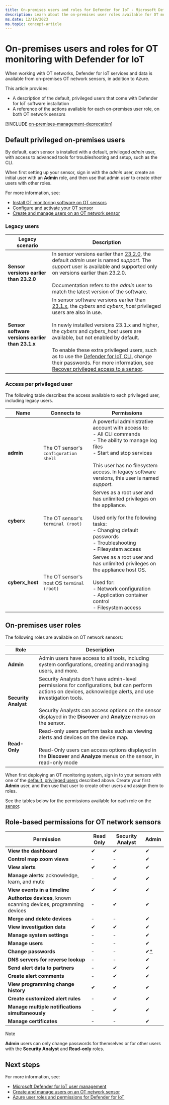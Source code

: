 ```yaml
---
title: On-premises users and roles for Defender for IoT - Microsoft Defender for IoT
description: Learn about the on-premises user roles available for OT monitoring with Microsoft Defender for IoT network sensors.
ms.date: 12/19/2023
ms.topic: concept-article
---
```


# On-premises users and roles for OT monitoring with Defender for IoT

When working with OT networks, Defender for IoT services and data is available from on-premises OT network sensors, in addition to Azure.

This article provides:

- A description of the default, privileged users that come with Defender for IoT software installation
- A reference of the actions available for each on-premises user role, on both OT network sensors

[!INCLUDE [on-premises-management-deprecation](includes/on-premises-management-deprecation.md)]

## Default privileged on-premises users

By default, each sensor is installed with a default, privileged *admin* user, with access to advanced tools for troubleshooting and setup, such as the CLI.

When first setting up your sensor, sign in with the *admin* user, create an initial user with an **Admin** role, and then use that admin user to create other users with other roles.

For more information, see:

- [Install OT monitoring software on OT sensors](ot-deploy/install-software-ot-sensor.md)
- [Configure and activate your OT sensor](ot-deploy/activate-deploy-sensor.md)
- [Create and manage users on an OT network sensor](manage-users-sensor.md)

### Legacy users

|Legacy scenario  |Description  |
|---------|---------|
|**Sensor versions earlier than 23.2.0**     |   In sensor versions earlier than [23.2.0](whats-new.md#default-privileged-user-is-now-admin-instead-of-support), the default *admin* user is named *support*. The *support* user is available and supported only on versions earlier than 23.2.0.<br><br>Documentation refers to the *admin* user to match the latest version of the software.      |
|**Sensor software versions earlier than 23.1.x**     |   In sensor software versions earlier than [23.1.x](whats-new.md#july-2023), the *cyberx* and *cyberx_host* privileged users are also in use. <br><br>In newly installed versions 23.1.x and higher, the *cyberx* and *cyberx_host* users are available, but not enabled by default. <br><br>To enable these extra privileged users, such as to use the [Defender for IoT CLI](references-work-with-defender-for-iot-cli-commands.md), change their passwords. For more information, see [Recover privileged access to a sensor](manage-users-sensor.md#recover-privileged-access-to-a-sensor).      |

### Access per privileged user

The following table describes the access available to each privileged user, including legacy users.

|Name  |Connects to  |Permissions  |
|---------|---------|---------|
|**admin** | The OT sensor's `configuration shell` |	A powerful administrative account with access to: <br>- All CLI commands <br>- The ability to manage log files <br>- Start and stop services <br><br>This user has no filesystem access. In legacy software versions, this user is named *support*. |
|**cyberx**     |    The OT sensor's `terminal (root)`       | Serves as a root user and has unlimited privileges on the appliance. <br><br>Used only for the following tasks:<br>- Changing default passwords<br>- Troubleshooting<br>- Filesystem access      |
|**cyberx_host**     | The OT sensor's host OS `terminal (root)`         | Serves as a root user and has unlimited privileges on the appliance host OS.<br><br>Used for: <br>- Network configuration<br>- Application container control <br>- Filesystem access |

## On-premises user roles

The following roles are available on OT network sensors:

|Role  |Description  |
|---------|---------|
|**Admin**     |  Admin users have access to all tools, including system configurations, creating and managing users, and more.   |
|**Security Analyst**     |  Security Analysts don't have admin-level permissions for configurations, but can perform actions on devices, acknowledge alerts, and use investigation tools. <br><br>Security Analysts can access options on the sensor displayed in the **Discover** and **Analyze** menus on the sensor.  |
|**Read-Only**     | Read-only users perform tasks such as viewing alerts and devices on the device map. <br><br>Read-Only users can access options displayed in the **Discover** and **Analyze** menus on the sensor, in read-only mode        |

When first deploying an OT monitoring system, sign in to your sensors with one of the [default, privileged users](#default-privileged-on-premises-users) described above. Create your first **Admin** user, and then use that user to create other users and assign them to roles.

See the tables below for the permissions available for each role on the [sensor](#role-based-permissions-for-ot-network-sensors).

## Role-based permissions for OT network sensors

| Permission | Read Only | Security Analyst | Admin |
|--|--|--|--|
| **View the dashboard** | ✔ | ✔ |✔ |
| **Control map zoom views** | - | - | ✔ |
| **View alerts** | ✔ | ✔ | ✔ |
| **Manage alerts**: acknowledge, learn, and mute |-  | ✔ | ✔ |
| **View events in a timeline** | ✔ | ✔ | ✔ |
| **Authorize devices**, known scanning devices, programming devices | - | ✔ | ✔ |
| **Merge and delete devices** |-  |-  | ✔ |
| **View investigation data** | ✔ | ✔ | ✔ |
| **Manage system settings** | - |  -| ✔ |
| **Manage users** |-  | - | ✔ |
| **Change passwords** |- | -| ✔[*](#pw-sensor) |
| **DNS servers for reverse lookup** |-  |  -| ✔ |
| **Send alert data to partners** | - | ✔ | ✔ |
| **Create alert comments** |-  | ✔ | ✔ |
| **View programming change history** | ✔ | ✔ | ✔ |
| **Create customized alert rules** | - | ✔ | ✔ |
| **Manage multiple notifications simultaneously** | - | ✔ | ✔ |
| **Manage certificates** | - | - | ✔ |

> [!NOTE]
> <a name="pw-sensor"></a>**Admin** users can only change passwords for themselves or for other users with the **Security Analyst** and **Read-only** roles.

## Next steps

For more information, see:

- [Microsoft Defender for IoT user management](manage-users-overview.md)
- [Create and manage users on an OT network sensor](manage-users-sensor.md)
- [Azure user roles and permissions for Defender for IoT](roles-azure.md)
